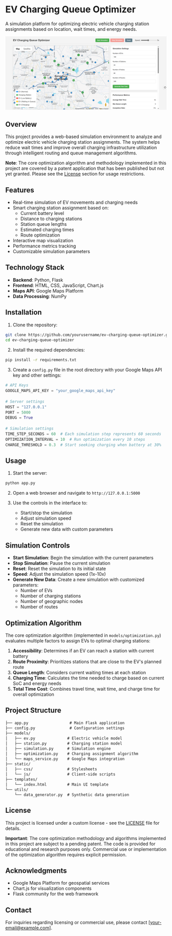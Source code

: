 # EV Charging Queue Optimizer

A simulation platform for optimizing electric vehicle charging station assignments based on location, wait times, and energy needs.

![EV Charging Queue Optimizer](img\image.png)

## Overview

This project provides a web-based simulation environment to analyze and optimize electric vehicle charging station assignments. The system helps reduce wait times and improve overall charging infrastructure utilization through intelligent routing and queue management algorithms.

**Note**: The core optimization algorithm and methodology implemented in this project are covered by a patent application that has been published but not yet granted. Please see the [License](#license) section for usage restrictions.

## Features

- Real-time simulation of EV movements and charging needs
- Smart charging station assignment based on:
  - Current battery level
  - Distance to charging stations
  - Station queue lengths
  - Estimated charging times
  - Route optimization
- Interactive map visualization
- Performance metrics tracking
- Customizable simulation parameters

## Technology Stack

- **Backend**: Python, Flask
- **Frontend**: HTML, CSS, JavaScript, Chart.js
- **Maps API**: Google Maps Platform
- **Data Processing**: NumPy

## Installation

1. Clone the repository:
```bash
git clone https://github.com/yourusername/ev-charging-queue-optimizer.git
cd ev-charging-queue-optimizer
```

2. Install the required dependencies:
```bash
pip install -r requirements.txt
```

3. Create a `config.py` file in the root directory with your Google Maps API key and other settings:
```python
# API Keys
GOOGLE_MAPS_API_KEY = "your_google_maps_api_key"

# Server settings
HOST = "127.0.0.1"
PORT = 5000
DEBUG = True

# Simulation settings
TIME_STEP_SECONDS = 60  # Each simulation step represents 60 seconds
OPTIMIZATION_INTERVAL = 10  # Run optimization every 10 steps
CHARGE_THRESHOLD = 0.3  # Start seeking charging when battery at 30%
```

## Usage

1. Start the server:
```bash
python app.py
```

2. Open a web browser and navigate to `http://127.0.0.1:5000`

3. Use the controls in the interface to:
   - Start/stop the simulation
   - Adjust simulation speed
   - Reset the simulation
   - Generate new data with custom parameters

## Simulation Controls

- **Start Simulation**: Begin the simulation with the current parameters
- **Stop Simulation**: Pause the current simulation
- **Reset**: Reset the simulation to its initial state
- **Speed**: Adjust the simulation speed (1x-10x)
- **Generate New Data**: Create a new simulation with customized parameters:
  - Number of EVs
  - Number of charging stations
  - Number of geographic nodes
  - Number of routes

## Optimization Algorithm

The core optimization algorithm (implemented in `models/optimization.py`) evaluates multiple factors to assign EVs to optimal charging stations:

1. **Accessibility**: Determines if an EV can reach a station with current battery
2. **Route Proximity**: Prioritizes stations that are close to the EV's planned route
3. **Queue Length**: Considers current waiting times at each station
4. **Charging Time**: Calculates the time needed to charge based on current SoC and energy needs
5. **Total Time Cost**: Combines travel time, wait time, and charge time for overall optimization

## Project Structure

```
├── app.py                  # Main Flask application
├── config.py               # Configuration settings
├── models/
│   ├── ev.py              # Electric vehicle model
│   ├── station.py         # Charging station model
│   ├── simulation.py      # Simulation engine
│   ├── optimization.py    # Charging assignment algorithm
│   └── maps_service.py    # Google Maps integration
├── static/
│   ├── css/               # Stylesheets
│   └── js/                # Client-side scripts
├── templates/
│   └── index.html         # Main UI template
└── utils/
    └── data_generator.py  # Synthetic data generation
```

## License

This project is licensed under a custom license - see the [LICENSE](LICENSE) file for details.

**Important**: The core optimization methodology and algorithms implemented in this project are subject to a pending patent. The code is provided for educational and research purposes only. Commercial use or implementation of the optimization algorithm requires explicit permission.

## Acknowledgments

- Google Maps Platform for geospatial services
- Chart.js for visualization components
- Flask community for the web framework

## Contact

For inquiries regarding licensing or commercial use, please contact [your-email@example.com].
